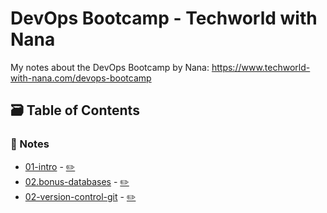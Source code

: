# DevOps Bootcamp - Techworld with Nana

My notes about the DevOps Bootcamp by Nana: <https://www.techworld-with-nana.com/devops-bootcamp>


## 🗃️ Table of Contents

### 📝 Notes

- [01-intro](https://meleu.github.io/my-notes/courses/devops-bootcamp/01-intro) - [✏️](https://github.com/meleu/my-notes/edit/master/courses/devops-bootcamp/01-intro.md)
- [02.bonus-databases](https://meleu.github.io/my-notes/courses/devops-bootcamp/02.bonus-databases) - [✏️](https://github.com/meleu/my-notes/edit/master/courses/devops-bootcamp/02.bonus-databases.md)
- [02-version-control-git](https://meleu.github.io/my-notes/courses/devops-bootcamp/02-version-control-git) - [✏️](https://github.com/meleu/my-notes/edit/master/courses/devops-bootcamp/02-version-control-git.md)
